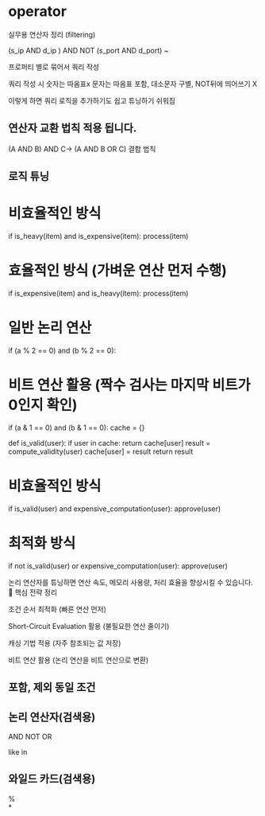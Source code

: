 # operator
실무용 연산자 정리 (filtering)

(s_ip  AND d_ip ) AND NOT (s_port AND d_port) ~

프로퍼티 별로 묶어서 쿼리 작성

쿼리 작성 시 숫자는 따옴표x 문자는 따옴표 포함, 대소문자 구별, NOT뒤에 띄어쓰기 X


이렇게 하면 쿼리 로직을 추가하기도 쉽고 튜닝하기 쉬워짐
## 연산자 교환 법칙 적용 됩니다.
(A AND B) AND C-> (A AND B OR C) 결합 법칙

## 로직 튜닝
# 비효율적인 방식
if is_heavy(item) and is_expensive(item):
    process(item)

# 효율적인 방식 (가벼운 연산 먼저 수행)
if is_expensive(item) and is_heavy(item):
    process(item)

# 일반 논리 연산
if (a % 2 == 0) and (b % 2 == 0):

# 비트 연산 활용 (짝수 검사는 마지막 비트가 0인지 확인)
if (a & 1 == 0) and (b & 1 == 0):
cache = {}

def is_valid(user):
    if user in cache:
        return cache[user]
    result = compute_validity(user)
    cache[user] = result
    return result
# 비효율적인 방식
if is_valid(user) and expensive_computation(user):
    approve(user)

# 최적화 방식
if not is_valid(user) or expensive_computation(user):
    approve(user)



논리 연산자를 튜닝하면 연산 속도, 메모리 사용량, 처리 효율을 향상시킬 수 있습니다.
📌 핵심 전략 정리

조건 순서 최적화 (빠른 연산 먼저)

Short-Circuit Evaluation 활용 (불필요한 연산 줄이기)

캐싱 기법 적용 (자주 참조되는 값 저장)

비트 연산 활용 (논리 연산을 비트 연산으로 변환)

## 포함, 제외 동일 조건

## 논리 연산자(검색용)
AND 
NOT
OR

like 
in 
## 와일드 카드(검색용)
%    
*      
